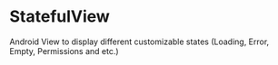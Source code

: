 # StatefulView
Android View to display different customizable states (Loading, Error, Empty, Permissions and etc.)
